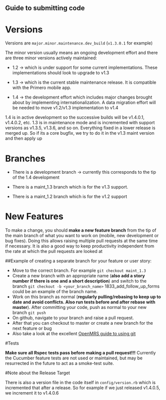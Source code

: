 ##  Guide to submitting code

#  Versions

Versions are `major.minor.maintenance.dev_build` (`v1.3.0.1` for example)

The minor version usually means an ongoing development effort and there are three minor versions actively maintained:

* 1.2 -> which is under support for some current implementations. These implementations should look to upgrade to v1.3

* 1.3 -> which is the current stable maintenance release. It is compatible with the Primero mobile app.

* 1.4 -> the development effort which includes major changes brought about by implementing internationalization. A data migration effort will be needed to move v1.2/v1.3 implementation to v1.4


1.4 is in active development so the successive builds will be v1.4.0.1, v1.4.0.2, etc. 1.3 is in maintenance mode and is incremented with support versions as v1.3.5, v1.3.6, and so on. Everything fixed in a lower release is merged up. So if its a core bugfix, we try to do it in the v1.3 maint version and then apply up

#  Branches

* There is a development branch -> currently this corresponds to the tip of the 1.4 development

* There is a maint_1.3 branch which is for the v1.3 support.

* There is a maint_1.2 branch which is for the v1.2 support

# New Features

To make a change, you should **make a new feature branch** from the tip of the main branch of what you want to work on (mobile, new development or bug fixes). Doing this allows raising multiple pull requests at the same time if necessary. It is also a good way to keep productivity independent from the rate at which the pull requests are looked at

##Example of creating a separate branch for your feature or user story:

* Move to the correct branch. For example `git checkout maint_1.3`
* Create a new branch with an appropriate name (**also add a story number if there is one and a short description**) and switch to the branch
`git checkout -b <your_branch_name>`
1833_add_follow_up_forms could be an example of the branch name.
* Work on this branch as normal (**regularly pulling/rebasing to keep up to date and avoid conflicts. Also run tests before and after rebase with master**). After committing your code, push as normal to your new branch
`git push`
* On github, navigate to your branch and raise a pull request.
* After that you can checkout to master or create a new branch for the next feature or bug
* Also take a look at the excellent [OpenMRS guide to using git](https://wiki.openmrs.org/display/docs/Using+Git)

#Tests

**Make sure all Rspec tests pass before making a pull request!!!** Currently the Cucumber feature tests are not used or maintained, but may be resurrected in the future to act as a smoke-test suite.


#Note about the Release Target

There is also a version file in the code itself in `config/version.rb` which is incremented that after a release. So for example if we just released v1.4.0.5, we increment it to v1.4.0.6
